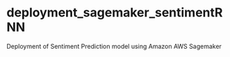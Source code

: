 # deployment_sagemaker_sentimentRNN
Deployment of Sentiment Prediction model using Amazon AWS Sagemaker
